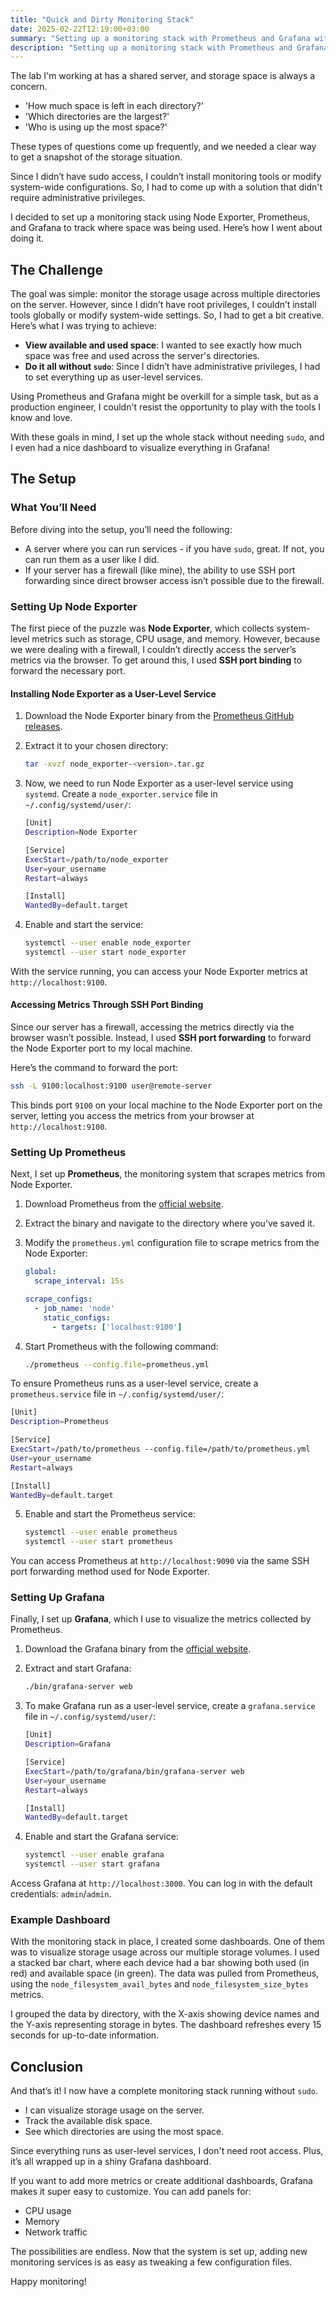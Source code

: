 ```yaml
---
title: "Quick and Dirty Monitoring Stack"
date: 2025-02-22T12:19:00+03:00
summary: "Setting up a monitoring stack with Prometheus and Grafana without sudo."
description: "Setting up a monitoring stack with Prometheus and Grafana without sudo."
---
```


The lab I'm working at has a shared server, and storage space is always a concern.
- 'How much space is left in each directory?' 
- 'Which directories are the largest?' 
- 'Who is using up the most space?' 

These types of questions come up frequently, and we needed a clear way to get a snapshot of the storage situation.

Since I didn’t have sudo access, I couldn’t install monitoring tools or modify system-wide configurations. So, I had to come up with a solution that didn't require administrative privileges.

I decided to set up a monitoring stack using Node Exporter, Prometheus, and Grafana to track where space was being used. Here’s how I went about doing it.

## The Challenge

The goal was simple: monitor the storage usage across multiple directories on the server. However, since I didn’t have root privileges, I couldn’t install tools globally or modify system-wide settings. So, I had to get a bit creative. Here’s what I was trying to achieve:

- **View available and used space**: I wanted to see exactly how much space was free and used across the server's directories.
- **Do it all without `sudo`**: Since I didn’t have administrative privileges, I had to set everything up as user-level services.

Using Prometheus and Grafana might be overkill for a simple task, but as a production engineer, I couldn't resist the opportunity to play with the tools I know and love.

With these goals in mind, I set up the whole stack without needing `sudo`, and I even had a nice dashboard to visualize everything in Grafana!

## The Setup

### What You’ll Need

Before diving into the setup, you’ll need the following:

- A server where you can run services - if you have `sudo`, great. If not, you can run them as a user like I did.
- If your server has a firewall (like mine), the ability to use SSH port forwarding since direct browser access isn’t possible due to the firewall.

### Setting Up Node Exporter

The first piece of the puzzle was **Node Exporter**, which collects system-level metrics such as storage, CPU usage, and memory. However, because we were dealing with a firewall, I couldn’t directly access the server’s metrics via the browser. To get around this, I used **SSH port binding** to forward the necessary port.

#### Installing Node Exporter as a User-Level Service

1. Download the Node Exporter binary from the [Prometheus GitHub releases](https://github.com/prometheus/node_exporter/releases).
2. Extract it to your chosen directory:

   ```bash
   tar -xvzf node_exporter-<version>.tar.gz
   ```

3. Now, we need to run Node Exporter as a user-level service using `systemd`. Create a `node_exporter.service` file in `~/.config/systemd/user/`:

   ```bash
   [Unit]
   Description=Node Exporter

   [Service]
   ExecStart=/path/to/node_exporter
   User=your_username
   Restart=always

   [Install]
   WantedBy=default.target
   ```

4. Enable and start the service:

   ```bash
   systemctl --user enable node_exporter
   systemctl --user start node_exporter
   ```

With the service running, you can access your Node Exporter metrics at `http://localhost:9100`.

#### Accessing Metrics Through SSH Port Binding

Since our server has a firewall, accessing the metrics directly via the browser wasn’t possible. Instead, I used **SSH port forwarding** to forward the Node Exporter port to my local machine.

Here’s the command to forward the port:

```bash
ssh -L 9100:localhost:9100 user@remote-server
```

This binds port `9100` on your local machine to the Node Exporter port on the server, letting you access the metrics from your browser at `http://localhost:9100`.

### Setting Up Prometheus

Next, I set up **Prometheus**, the monitoring system that scrapes metrics from Node Exporter.

1. Download Prometheus from the [official website](https://prometheus.io/download/).
2. Extract the binary and navigate to the directory where you’ve saved it.
3. Modify the `prometheus.yml` configuration file to scrape metrics from the Node Exporter:

   ```yaml
   global:
     scrape_interval: 15s

   scrape_configs:
     - job_name: 'node'
       static_configs:
         - targets: ['localhost:9100']
   ```

4. Start Prometheus with the following command:

   ```bash
   ./prometheus --config.file=prometheus.yml
   ```

To ensure Prometheus runs as a user-level service, create a `prometheus.service` file in `~/.config/systemd/user/`:

```bash
[Unit]
Description=Prometheus

[Service]
ExecStart=/path/to/prometheus --config.file=/path/to/prometheus.yml
User=your_username
Restart=always

[Install]
WantedBy=default.target
```

5. Enable and start the Prometheus service:

   ```bash
   systemctl --user enable prometheus
   systemctl --user start prometheus
   ```

You can access Prometheus at `http://localhost:9090` via the same SSH port forwarding method used for Node Exporter.

### Setting Up Grafana

Finally, I set up **Grafana**, which I use to visualize the metrics collected by Prometheus.

1. Download the Grafana binary from the [official website](https://grafana.com/grafana/download).
2. Extract and start Grafana:

   ```bash
   ./bin/grafana-server web
   ```

3. To make Grafana run as a user-level service, create a `grafana.service` file in `~/.config/systemd/user/`:

   ```bash
   [Unit]
   Description=Grafana

   [Service]
   ExecStart=/path/to/grafana/bin/grafana-server web
   User=your_username
   Restart=always

   [Install]
   WantedBy=default.target
   ```

4. Enable and start the Grafana service:

   ```bash
   systemctl --user enable grafana
   systemctl --user start grafana
   ```

Access Grafana at `http://localhost:3000`. You can log in with the default credentials: `admin`/`admin`.

### Example Dashboard
With the monitoring stack in place, I created some dashboards. One of them was to visualize storage usage across our multiple storage volumes. I used a stacked bar chart, where each device had a bar showing both used (in red) and available space (in green). The data was pulled from Prometheus, using the `node_filesystem_avail_bytes` and `node_filesystem_size_bytes` metrics.

I grouped the data by directory, with the X-axis showing device names and the Y-axis representing storage in bytes. The dashboard refreshes every 15 seconds for up-to-date information.

## Conclusion
And that’s it! I now have a complete monitoring stack running without `sudo`. 

- I can visualize storage usage on the server.
- Track the available disk space.
- See which directories are using the most space.

Since everything runs as user-level services, I don't need root access. Plus, it’s all wrapped up in a shiny Grafana dashboard.

If you want to add more metrics or create additional dashboards, Grafana makes it super easy to customize. You can add panels for:

- CPU usage
- Memory
- Network traffic

The possibilities are endless. Now that the system is set up, adding new monitoring services is as easy as tweaking a few configuration files.

Happy monitoring!
